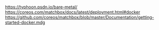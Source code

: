 https://typhoon.psdn.io/bare-metal/
https://coreos.com/matchbox/docs/latest/deployment.html#docker
https://github.com/coreos/matchbox/blob/master/Documentation/getting-started-docker.mdg